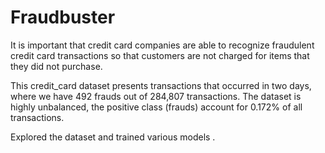 # Fraudbuster
<p> It is important that credit card companies are able to recognize fraudulent credit card transactions so that customers are not charged for items that they did not purchase.</p>
<p> This credit_card dataset presents transactions that occurred in two days, where we have 492 frauds out of 284,807 transactions. The dataset is highly unbalanced, the positive class (frauds) account for 0.172% of all transactions.</p>
<p> Explored the dataset and trained various models .</p>

